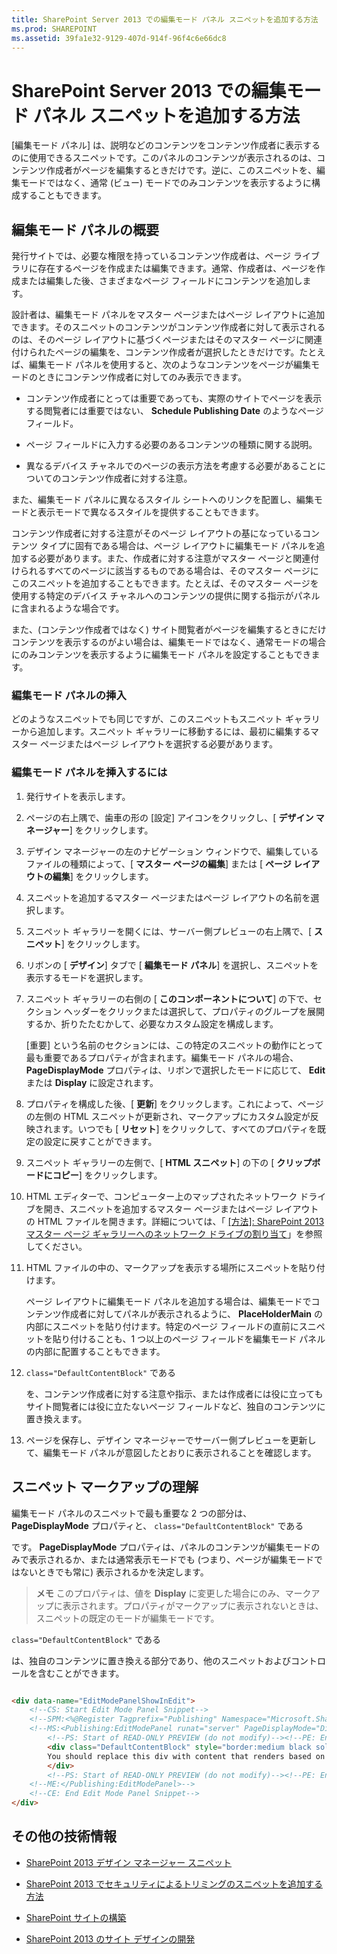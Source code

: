 ```yaml
---
title: SharePoint Server 2013 での編集モード パネル スニペットを追加する方法
ms.prod: SHAREPOINT
ms.assetid: 39fa1e32-9129-407d-914f-96f4c6e66dc8
---
```



# SharePoint Server 2013 での編集モード パネル スニペットを追加する方法
[編集モード パネル] は、説明などのコンテンツをコンテンツ作成者に表示するのに使用できるスニペットです。このパネルのコンテンツが表示されるのは、コンテンツ作成者がページを編集するときだけです。逆に、このスニペットを、編集モードではなく、通常 (ビュー) モードでのみコンテンツを表示するように構成することもできます。
## 編集モード パネルの概要
<a name="Introduction"> </a>

発行サイトでは、必要な権限を持っているコンテンツ作成者は、ページ ライブラリに存在するページを作成または編集できます。通常、作成者は、ページを作成または編集した後、さまざまなページ フィールドにコンテンツを追加します。
  
    
    
設計者は、編集モード パネルをマスター ページまたはページ レイアウトに追加できます。そのスニペットのコンテンツがコンテンツ作成者に対して表示されるのは、そのページ レイアウトに基づくページまたはそのマスター ページに関連付けられたページの編集を、コンテンツ作成者が選択したときだけです。たとえば、編集モード パネルを使用すると、次のようなコンテンツをページが編集モードのときにコンテンツ作成者に対してのみ表示できます。
  
    
    

- コンテンツ作成者にとっては重要であっても、実際のサイトでページを表示する閲覧者には重要ではない、 **Schedule Publishing Date** のようなページ フィールド。
    
  
- ページ フィールドに入力する必要のあるコンテンツの種類に関する説明。
    
  
- 異なるデバイス チャネルでのページの表示方法を考慮する必要があることについてのコンテンツ作成者に対する注意。
    
  
また、編集モード パネルに異なるスタイル シートへのリンクを配置し、編集モードと表示モードで異なるスタイルを提供することもできます。
  
    
    
コンテンツ作成者に対する注意がそのページ レイアウトの基になっているコンテンツ タイプに固有である場合は、ページ レイアウトに編集モード パネルを追加する必要があります。また、作成者に対する注意がマスター ページと関連付けられるすべてのページに該当するものである場合は、そのマスター ページにこのスニペットを追加することもできます。たとえば、そのマスター ページを使用する特定のデバイス チャネルへのコンテンツの提供に関する指示がパネルに含まれるような場合です。
  
    
    
また、(コンテンツ作成者ではなく) サイト閲覧者がページを編集するときにだけコンテンツを表示するのがよい場合は、編集モードではなく、通常モードの場合にのみコンテンツを表示するように編集モード パネルを設定することもできます。
  
    
    

### 編集モード パネルの挿入
<a name="InsertSnippet"> </a>

どのようなスニペットでも同じですが、このスニペットもスニペット ギャラリーから追加します。スニペット ギャラリーに移動するには、最初に編集するマスター ページまたはページ レイアウトを選択する必要があります。
  
    
    

### 編集モード パネルを挿入するには


1. 発行サイトを表示します。
    
  
2. ページの右上隅で、歯車の形の [設定] アイコンをクリックし、[ **デザイン マネージャー**] をクリックします。
    
  
3. デザイン マネージャーの左のナビゲーション ウィンドウで、編集しているファイルの種類によって、[ **マスター ページの編集**] または [ **ページ レイアウトの編集**] をクリックします。
    
  
4. スニペットを追加するマスター ページまたはページ レイアウトの名前を選択します。
    
  
5. スニペット ギャラリーを開くには、サーバー側プレビューの右上隅で、[ **スニペット**] をクリックします。
    
  
6. リボンの [ **デザイン**] タブで [ **編集モード パネル**] を選択し、スニペットを表示するモードを選択します。
    
  
7. スニペット ギャラリーの右側の [ **このコンポーネントについて**] の下で、セクション ヘッダーをクリックまたは選択して、プロパティのグループを展開するか、折りたたむかして、必要なカスタム設定を構成します。
    
    [重要] という名前のセクションには、この特定のスニペットの動作にとって最も重要であるプロパティが含まれます。編集モード パネルの場合、 **PageDisplayMode** プロパティは、リボンで選択したモードに応じて、 **Edit** または **Display** に設定されます。
    
  
8. プロパティを構成した後、[ **更新**] をクリックします。これによって、ページの左側の HTML スニペットが更新され、マークアップにカスタム設定が反映されます。いつでも [ **リセット**] をクリックして、すべてのプロパティを既定の設定に戻すことができます。
    
  
9. スニペット ギャラリーの左側で、[ **HTML スニペット**] の下の [ **クリップボードにコピー**] をクリックします。
    
  
10. HTML エディターで、コンピューター上のマップされたネットワーク ドライブを開き、スニペットを追加するマスター ページまたはページ レイアウトの HTML ファイルを開きます。詳細については、「 [[方法]: SharePoint 2013 マスター ページ ギャラリーへのネットワーク ドライブの割り当て](how-to-map-a-network-drive-to-the-sharepoint-2013-master-page-gallery.md)」を参照してください。
    
  
11. HTML ファイルの中の、マークアップを表示する場所にスニペットを貼り付けます。
    
    ページ レイアウトに編集モード パネルを追加する場合は、編集モードでコンテンツ作成者に対してパネルが表示されるように、 **PlaceHolderMain** の内部にスニペットを貼り付けます。特定のページ フィールドの直前にスニペットを貼り付けることも、1 つ以上のページ フィールドを編集モード パネルの内部に配置することもできます。
    
  
12.  `class="DefaultContentBlock"` である **<div>** を、コンテンツ作成者に対する注意や指示、または作成者には役に立ってもサイト閲覧者には役に立たないページ フィールドなど、独自のコンテンツに置き換えます。
    
  
13. ページを保存し、デザイン マネージャーでサーバー側プレビューを更新して、編集モード パネルが意図したとおりに表示されることを確認します。
    
  

## スニペット マークアップの理解
<a name="UnderstandMarkup"> </a>

編集モード パネルのスニペットで最も重要な 2 つの部分は、 **PageDisplayMode** プロパティと、 `class="DefaultContentBlock"` である **<div>** です。 **PageDisplayMode** プロパティは、パネルのコンテンツが編集モードのみで表示されるか、または通常表示モードでも (つまり、ページが編集モードではないときでも常に) 表示されるかを決定します。
  
    
    

> **メモ**
> このプロパティは、値を **Display** に変更した場合にのみ、マークアップに表示されます。プロパティがマークアップに表示されないときは、スニペットの既定のモードが編集モードです。
  
    
    

 `class="DefaultContentBlock"` である **<div>** は、独自のコンテンツに置き換える部分であり、他のスニペットおよびコントロールを含むことができます。
  
    
    



```HTML

<div data-name="EditModePanelShowInEdit">
    <!--CS: Start Edit Mode Panel Snippet-->
    <!--SPM:<%@Register Tagprefix="Publishing" Namespace="Microsoft.SharePoint.Publishing.WebControls" Assembly="Microsoft.SharePoint.Publishing, Version=15.0.0.0, Culture=neutral, PublicKeyToken=71e9bce111e9429c"%>-->
    <!--MS:<Publishing:EditModePanel runat="server" PageDisplayMode="Display" CssClass="edit-mode-panel">-->
        <!--PS: Start of READ-ONLY PREVIEW (do not modify)--><!--PE: End of READ-ONLY PREVIEW-->
        <div class="DefaultContentBlock" style="border:medium black solid; background:yellow; color:black; margin:20px; padding:10px;">
        You should replace this div with content that renders based on your Edit Mode Panel Properties.
        </div>
        <!--PS: Start of READ-ONLY PREVIEW (do not modify)--><!--PE: End of READ-ONLY PREVIEW-->
    <!--ME:</Publishing:EditModePanel>-->
    <!--CE: End Edit Mode Panel Snippet-->
</div>
```


## その他の技術情報
<a name="AdditionalResources"> </a>


-  [SharePoint 2013 デザイン マネージャー スニペット](sharepoint-2013-design-manager-snippets.md)
    
  
-  [SharePoint 2013 でセキュリティによるトリミングのスニペットを追加する方法](how-to-add-a-security-trim-snippet-in-sharepoint-2013.md)
    
  
-  [SharePoint サイトの構築](build-sites-for-sharepoint.md)
    
  
-  [SharePoint 2013 のサイト デザインの開発](develop-the-site-design-in-sharepoint-2013.md)
    
  

